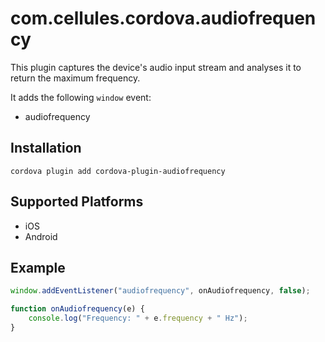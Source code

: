 # com.cellules.cordova.audiofrequency

This plugin captures the device's audio input stream and analyses it to return the maximum frequency.

It adds the following `window` event:

* audiofrequency

## Installation

```
cordova plugin add cordova-plugin-audiofrequency
```

## Supported Platforms

* iOS
* Android

## Example

```javascript
window.addEventListener("audiofrequency", onAudiofrequency, false);

function onAudiofrequency(e) {
    console.log("Frequency: " + e.frequency + " Hz");
}
```
